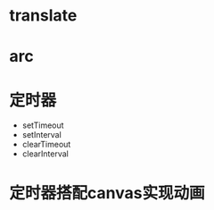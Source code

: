 # translate

# arc 

# 定时器

 - setTimeout
 - setInterval
 - clearTimeout
 - clearInterval

# 定时器搭配canvas实现动画
